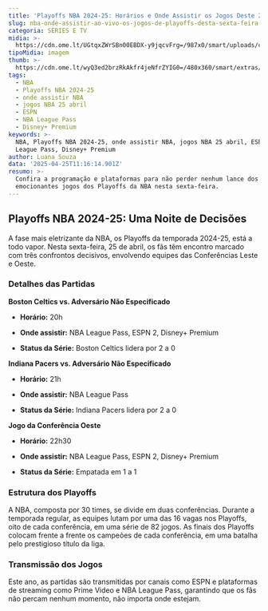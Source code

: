 ```yaml
---
title: 'Playoffs NBA 2024-25: Horários e Onde Assistir os Jogos Deste 25 de Abril'
slug: nba-onde-assistir-ao-vivo-os-jogos-de-playoffs-desta-sexta-feira-2504
categoria: SÉRIES E TV
midia: >-
  https://cdn.ome.lt/UGtqxZWrSBn00EBDX-y9jqcvFrg=/987x0/smart/uploads/conteudo/fotos/playoffs-nba-luka-doncic-25-04.jpg
tipoMidia: imagem
thumb: >-
  https://cdn.ome.lt/wyQ3ed2brzRkAkfr4jeNfrZYIG0=/480x360/smart/extras/conteudos/playoffs-nba-luka-doncic-25-04-peq.jpg
tags:
  - NBA
  - Playoffs NBA 2024-25
  - onde assistir NBA
  - jogos NBA 25 abril
  - ESPN
  - NBA League Pass
  - Disney+ Premium
keywords: >-
  NBA, Playoffs NBA 2024-25, onde assistir NBA, jogos NBA 25 abril, ESPN, NBA
  League Pass, Disney+ Premium
author: Luana Souza
data: '2025-04-25T11:16:14.901Z'
resumo: >-
  Confira a programação e plataformas para não perder nenhum lance dos
  emocionantes jogos dos Playoffs da NBA nesta sexta-feira.
---
```


## Playoffs NBA 2024-25: Uma Noite de Decisões

A fase mais eletrizante da NBA, os Playoffs da temporada 2024-25, está a todo vapor. Nesta sexta-feira, 25 de abril, os fãs têm encontro marcado com três confrontos decisivos, envolvendo equipes das Conferências Leste e Oeste.

### Detalhes das Partidas

**Boston Celtics vs. Adversário Não Especificado**

- **Horário:** 20h

- **Onde assistir:** NBA League Pass, ESPN 2, Disney+ Premium

- **Status da Série:** Boston Celtics lidera por 2 a 0

**Indiana Pacers vs. Adversário Não Especificado**

- **Horário:** 21h

- **Onde assistir:** NBA League Pass

- **Status da Série:** Indiana Pacers lidera por 2 a 0

**Jogo da Conferência Oeste**

- **Horário:** 22h30

- **Onde assistir:** NBA League Pass, ESPN 2, Disney+ Premium

- **Status da Série:** Empatada em 1 a 1

### Estrutura dos Playoffs

A NBA, composta por 30 times, se divide em duas conferências. Durante a temporada regular, as equipes lutam por uma das 16 vagas nos Playoffs, oito de cada conferência, em uma série de 82 jogos. As finais dos Playoffs colocam frente a frente os campeões de cada conferência, em uma batalha pelo prestigioso título da liga.

### Transmissão dos Jogos

Este ano, as partidas são transmitidas por canais como ESPN e plataformas de streaming como Prime Video e NBA League Pass, garantindo que os fãs não percam nenhum momento, não importa onde estejam.

